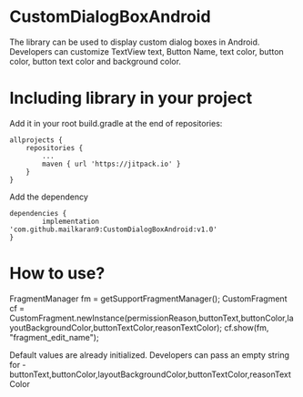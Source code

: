 # CustomDialogBoxAndroid
The library can be used to display custom dialog boxes in Android. Developers can customize TextView text, Button Name, text color, button color, button text color and background color.

# Including library in your project

Add it in your root build.gradle at the end of repositories:

	allprojects {
		repositories {
			...
			maven { url 'https://jitpack.io' }
		}
	}

Add the dependency

	dependencies {
	        implementation 'com.github.mailkaran9:CustomDialogBoxAndroid:v1.0'
	}
	
# How to use?

FragmentManager fm = getSupportFragmentManager();
CustomFragment cf = CustomFragment.newInstance(permissionReason,buttonText,buttonColor,layoutBackgroundColor,buttonTextColor,reasonTextColor);
cf.show(fm, "fragment_edit_name");


Default values are already initialized. Developers can pass an empty string for - buttonText,buttonColor,layoutBackgroundColor,buttonTextColor,reasonTextColor
